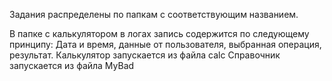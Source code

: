 Задания распределены по папкам с соответствующим названием.

В папке с калькулятором в логах запись содержится по следующему принципу: Дата и время, данные от пользователя, выбранная операция, результат.
Калькулятор запускается из файла calc
Справочник запускается из файла MyBad